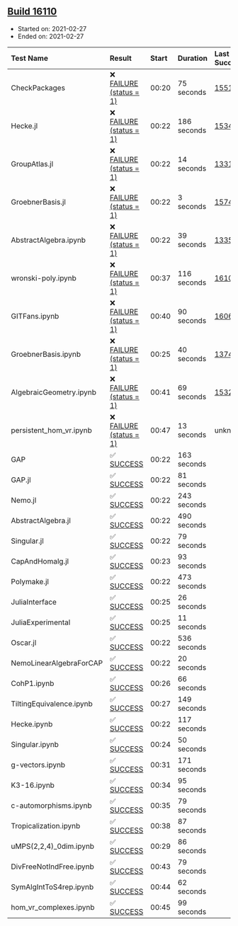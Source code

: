 ## [Build 16110](https://oscarci.mathematik.uni-kl.de/job/oscar/16110/)

* Started on: 2021-02-27
* Ended on: 2021-02-27

| Test Name    | Result | Start | Duration | Last Success | First Failure |
|:-------------|:-------|:------|:---------|:-------------|:--------------|
| CheckPackages | ❌ [FAILURE (status = 1)](https://oscarci.mathematik.uni-kl.de/job/oscar/16110/artifact/logs/build-16110/CheckPackages.log) | 00:20 | 75 seconds | [15514](https://oscarci.mathematik.uni-kl.de/job/oscar/15514/) | [15515](https://oscarci.mathematik.uni-kl.de/job/oscar/15515/) |
| Hecke.jl | ❌ [FAILURE (status = 1)](https://oscarci.mathematik.uni-kl.de/job/oscar/16110/artifact/logs/build-16110/Hecke.jl.log) | 00:22 | 186 seconds | [15344](https://oscarci.mathematik.uni-kl.de/job/oscar/15344/) | [15348](https://oscarci.mathematik.uni-kl.de/job/oscar/15348/) |
| GroupAtlas.jl | ❌ [FAILURE (status = 1)](https://oscarci.mathematik.uni-kl.de/job/oscar/16110/artifact/logs/build-16110/GroupAtlas.jl.log) | 00:22 | 14 seconds | [13311](https://oscarci.mathematik.uni-kl.de/job/oscar/13311/) | [13312](https://oscarci.mathematik.uni-kl.de/job/oscar/13312/) |
| GroebnerBasis.jl | ❌ [FAILURE (status = 1)](https://oscarci.mathematik.uni-kl.de/job/oscar/16110/artifact/logs/build-16110/GroebnerBasis.jl.log) | 00:22 | 3 seconds | [15745](https://oscarci.mathematik.uni-kl.de/job/oscar/15745/) | [15746](https://oscarci.mathematik.uni-kl.de/job/oscar/15746/) |
| AbstractAlgebra.ipynb | ❌ [FAILURE (status = 1)](https://oscarci.mathematik.uni-kl.de/job/oscar/16110/artifact/logs/build-16110/AbstractAlgebra.ipynb.log) | 00:22 | 39 seconds | [13355](https://oscarci.mathematik.uni-kl.de/job/oscar/13355/) | [13356](https://oscarci.mathematik.uni-kl.de/job/oscar/13356/) |
| wronski-poly.ipynb | ❌ [FAILURE (status = 1)](https://oscarci.mathematik.uni-kl.de/job/oscar/16110/artifact/logs/build-16110/wronski-poly.ipynb.log) | 00:37 | 116 seconds | [16109](https://oscarci.mathematik.uni-kl.de/job/oscar/16109/) | [16110](https://oscarci.mathematik.uni-kl.de/job/oscar/16110/) |
| GITFans.ipynb | ❌ [FAILURE (status = 1)](https://oscarci.mathematik.uni-kl.de/job/oscar/16110/artifact/logs/build-16110/GITFans.ipynb.log) | 00:40 | 90 seconds | [16068](https://oscarci.mathematik.uni-kl.de/job/oscar/16068/) | [16069](https://oscarci.mathematik.uni-kl.de/job/oscar/16069/) |
| GroebnerBasis.ipynb | ❌ [FAILURE (status = 1)](https://oscarci.mathematik.uni-kl.de/job/oscar/16110/artifact/logs/build-16110/GroebnerBasis.ipynb.log) | 00:25 | 40 seconds | [13748](https://oscarci.mathematik.uni-kl.de/job/oscar/13748/) | [13749](https://oscarci.mathematik.uni-kl.de/job/oscar/13749/) |
| AlgebraicGeometry.ipynb | ❌ [FAILURE (status = 1)](https://oscarci.mathematik.uni-kl.de/job/oscar/16110/artifact/logs/build-16110/AlgebraicGeometry.ipynb.log) | 00:41 | 69 seconds | [15322](https://oscarci.mathematik.uni-kl.de/job/oscar/15322/) | [15323](https://oscarci.mathematik.uni-kl.de/job/oscar/15323/) |
| persistent_hom_vr.ipynb | ❌ [FAILURE (status = 1)](https://oscarci.mathematik.uni-kl.de/job/oscar/16110/artifact/logs/build-16110/persistent_hom_vr.ipynb.log) | 00:47 | 13 seconds | unknown | unknown |
| GAP | ✅ [SUCCESS](https://oscarci.mathematik.uni-kl.de/job/oscar/16110/artifact/logs/build-16110/GAP.log) | 00:22 | 163 seconds |  |  |
| GAP.jl | ✅ [SUCCESS](https://oscarci.mathematik.uni-kl.de/job/oscar/16110/artifact/logs/build-16110/GAP.jl.log) | 00:22 | 81 seconds |  |  |
| Nemo.jl | ✅ [SUCCESS](https://oscarci.mathematik.uni-kl.de/job/oscar/16110/artifact/logs/build-16110/Nemo.jl.log) | 00:22 | 243 seconds |  |  |
| AbstractAlgebra.jl | ✅ [SUCCESS](https://oscarci.mathematik.uni-kl.de/job/oscar/16110/artifact/logs/build-16110/AbstractAlgebra.jl.log) | 00:22 | 490 seconds |  |  |
| Singular.jl | ✅ [SUCCESS](https://oscarci.mathematik.uni-kl.de/job/oscar/16110/artifact/logs/build-16110/Singular.jl.log) | 00:22 | 79 seconds |  |  |
| CapAndHomalg.jl | ✅ [SUCCESS](https://oscarci.mathematik.uni-kl.de/job/oscar/16110/artifact/logs/build-16110/CapAndHomalg.jl.log) | 00:23 | 93 seconds |  |  |
| Polymake.jl | ✅ [SUCCESS](https://oscarci.mathematik.uni-kl.de/job/oscar/16110/artifact/logs/build-16110/Polymake.jl.log) | 00:22 | 473 seconds |  |  |
| JuliaInterface | ✅ [SUCCESS](https://oscarci.mathematik.uni-kl.de/job/oscar/16110/artifact/logs/build-16110/JuliaInterface.log) | 00:25 | 26 seconds |  |  |
| JuliaExperimental | ✅ [SUCCESS](https://oscarci.mathematik.uni-kl.de/job/oscar/16110/artifact/logs/build-16110/JuliaExperimental.log) | 00:25 | 11 seconds |  |  |
| Oscar.jl | ✅ [SUCCESS](https://oscarci.mathematik.uni-kl.de/job/oscar/16110/artifact/logs/build-16110/Oscar.jl.log) | 00:22 | 536 seconds |  |  |
| NemoLinearAlgebraForCAP | ✅ [SUCCESS](https://oscarci.mathematik.uni-kl.de/job/oscar/16110/artifact/logs/build-16110/NemoLinearAlgebraForCAP.log) | 00:22 | 20 seconds |  |  |
| CohP1.ipynb | ✅ [SUCCESS](https://oscarci.mathematik.uni-kl.de/job/oscar/16110/artifact/logs/build-16110/CohP1.ipynb.log) | 00:26 | 66 seconds |  |  |
| TiltingEquivalence.ipynb | ✅ [SUCCESS](https://oscarci.mathematik.uni-kl.de/job/oscar/16110/artifact/logs/build-16110/TiltingEquivalence.ipynb.log) | 00:27 | 149 seconds |  |  |
| Hecke.ipynb | ✅ [SUCCESS](https://oscarci.mathematik.uni-kl.de/job/oscar/16110/artifact/logs/build-16110/Hecke.ipynb.log) | 00:22 | 117 seconds |  |  |
| Singular.ipynb | ✅ [SUCCESS](https://oscarci.mathematik.uni-kl.de/job/oscar/16110/artifact/logs/build-16110/Singular.ipynb.log) | 00:24 | 50 seconds |  |  |
| g-vectors.ipynb | ✅ [SUCCESS](https://oscarci.mathematik.uni-kl.de/job/oscar/16110/artifact/logs/build-16110/g-vectors.ipynb.log) | 00:31 | 171 seconds |  |  |
| K3-16.ipynb | ✅ [SUCCESS](https://oscarci.mathematik.uni-kl.de/job/oscar/16110/artifact/logs/build-16110/K3-16.ipynb.log) | 00:34 | 95 seconds |  |  |
| c-automorphisms.ipynb | ✅ [SUCCESS](https://oscarci.mathematik.uni-kl.de/job/oscar/16110/artifact/logs/build-16110/c-automorphisms.ipynb.log) | 00:35 | 79 seconds |  |  |
| Tropicalization.ipynb | ✅ [SUCCESS](https://oscarci.mathematik.uni-kl.de/job/oscar/16110/artifact/logs/build-16110/Tropicalization.ipynb.log) | 00:38 | 87 seconds |  |  |
| uMPS(2,2,4)_0dim.ipynb | ✅ [SUCCESS](https://oscarci.mathematik.uni-kl.de/job/oscar/16110/artifact/logs/build-16110/uMPS-2-2-4-_0dim.ipynb.log) | 00:29 | 86 seconds |  |  |
| DivFreeNotIndFree.ipynb | ✅ [SUCCESS](https://oscarci.mathematik.uni-kl.de/job/oscar/16110/artifact/logs/build-16110/DivFreeNotIndFree.ipynb.log) | 00:43 | 79 seconds |  |  |
| SymAlgIntToS4rep.ipynb | ✅ [SUCCESS](https://oscarci.mathematik.uni-kl.de/job/oscar/16110/artifact/logs/build-16110/SymAlgIntToS4rep.ipynb.log) | 00:44 | 62 seconds |  |  |
| hom_vr_complexes.ipynb | ✅ [SUCCESS](https://oscarci.mathematik.uni-kl.de/job/oscar/16110/artifact/logs/build-16110/hom_vr_complexes.ipynb.log) | 00:45 | 99 seconds |  |  |

